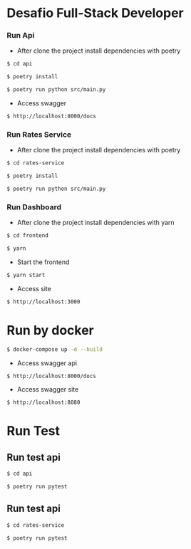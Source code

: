 # Desafio Full-Stack Developer

### Run Api

- After clone the project install dependencies with poetry

```sh
$ cd api
```

```sh
$ poetry install
```

```sh
$ poetry run python src/main.py
```

- Access swagger
```sh
$ http://localhost:8000/docs
```

### Run Rates Service

- After clone the project install dependencies with poetry

```sh
$ cd rates-service
```

```sh
$ poetry install
```

```sh
$ poetry run python src/main.py
```


### Run Dashboard

- After clone the project install dependencies with yarn

```sh
$ cd frontend
```

```sh
$ yarn
```

- Start the frontend

```sh
$ yarn start
```

- Access site
```sh
$ http://localhost:3000
```


# Run by docker

```sh
$ docker-compose up -d --build
```

- Access swagger api
```sh
$ http://localhost:8000/docs
```

- Access swagger site
```sh
$ http://localhost:8080
```


# Run Test

## Run test api
```sh
$ cd api
```
```sh
$ poetry run pytest
```

## Run test api
```sh
$ cd rates-service
```
```sh
$ poetry run pytest
```
